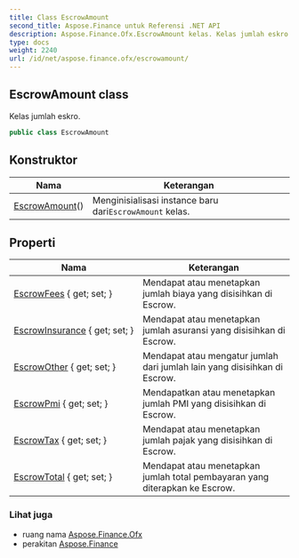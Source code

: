 ```yaml
---
title: Class EscrowAmount
second_title: Aspose.Finance untuk Referensi .NET API
description: Aspose.Finance.Ofx.EscrowAmount kelas. Kelas jumlah eskro.
type: docs
weight: 2240
url: /id/net/aspose.finance.ofx/escrowamount/
---
```

## EscrowAmount class

Kelas jumlah eskro.

```csharp
public class EscrowAmount
```

## Konstruktor

| Nama | Keterangan |
| --- | --- |
| [EscrowAmount](escrowamount/)() | Menginisialisasi instance baru dari`EscrowAmount` kelas. |

## Properti

| Nama | Keterangan |
| --- | --- |
| [EscrowFees](../../aspose.finance.ofx/escrowamount/escrowfees/) { get; set; } | Mendapat atau menetapkan jumlah biaya yang disisihkan di Escrow. |
| [EscrowInsurance](../../aspose.finance.ofx/escrowamount/escrowinsurance/) { get; set; } | Mendapat atau menetapkan jumlah asuransi yang disisihkan di Escrow. |
| [EscrowOther](../../aspose.finance.ofx/escrowamount/escrowother/) { get; set; } | Mendapat atau mengatur jumlah dari jumlah lain yang disisihkan di Escrow. |
| [EscrowPmi](../../aspose.finance.ofx/escrowamount/escrowpmi/) { get; set; } | Mendapatkan atau menetapkan jumlah PMI yang disisihkan di Escrow. |
| [EscrowTax](../../aspose.finance.ofx/escrowamount/escrowtax/) { get; set; } | Mendapat atau menetapkan jumlah pajak yang disisihkan di Escrow. |
| [EscrowTotal](../../aspose.finance.ofx/escrowamount/escrowtotal/) { get; set; } | Mendapat atau menetapkan jumlah total pembayaran yang diterapkan ke Escrow. |

### Lihat juga

* ruang nama [Aspose.Finance.Ofx](../../aspose.finance.ofx/)
* perakitan [Aspose.Finance](../../)


